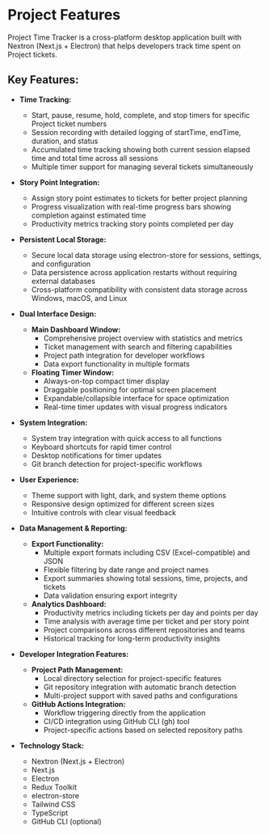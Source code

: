 # Project Features

Project Time Tracker is a cross-platform desktop application built with Nextron (Next.js + Electron) that helps developers track time spent on Project tickets.

## Key Features:

- **Time Tracking:**

  - Start, pause, resume, hold, complete, and stop timers for specific Project ticket numbers
  - Session recording with detailed logging of startTime, endTime, duration, and status
  - Accumulated time tracking showing both current session elapsed time and total time across all sessions
  - Multiple timer support for managing several tickets simultaneously

- **Story Point Integration:**

  - Assign story point estimates to tickets for better project planning
  - Progress visualization with real-time progress bars showing completion against estimated time
  - Productivity metrics tracking story points completed per day

- **Persistent Local Storage:**

  - Secure local data storage using electron-store for sessions, settings, and configuration
  - Data persistence across application restarts without requiring external databases
  - Cross-platform compatibility with consistent data storage across Windows, macOS, and Linux

- **Dual Interface Design:**

  - **Main Dashboard Window:**
    - Comprehensive project overview with statistics and metrics
    - Ticket management with search and filtering capabilities
    - Project path integration for developer workflows
    - Data export functionality in multiple formats
  - **Floating Timer Window:**
    - Always-on-top compact timer display
    - Draggable positioning for optimal screen placement
    - Expandable/collapsible interface for space optimization
    - Real-time timer updates with visual progress indicators

- **System Integration:**

  - System tray integration with quick access to all functions
  - Keyboard shortcuts for rapid timer control
  - Desktop notifications for timer updates
  - Git branch detection for project-specific workflows

- **User Experience:**

  - Theme support with light, dark, and system theme options
  - Responsive design optimized for different screen sizes
  - Intuitive controls with clear visual feedback

- **Data Management & Reporting:**

  - **Export Functionality:**
    - Multiple export formats including CSV (Excel-compatible) and JSON
    - Flexible filtering by date range and project names
    - Export summaries showing total sessions, time, projects, and tickets
    - Data validation ensuring export integrity
  - **Analytics Dashboard:**
    - Productivity metrics including tickets per day and points per day
    - Time analysis with average time per ticket and per story point
    - Project comparisons across different repositories and teams
    - Historical tracking for long-term productivity insights

- **Developer Integration Features:**

  - **Project Path Management:**
    - Local directory selection for project-specific features
    - Git repository integration with automatic branch detection
    - Multi-project support with saved paths and configurations
  - **GitHub Actions Integration:**
    - Workflow triggering directly from the application
    - CI/CD integration using GitHub CLI (gh) tool
    - Project-specific actions based on selected repository paths

- **Technology Stack:**
  - Nextron (Next.js + Electron)
  - Next.js
  - Electron
  - Redux Toolkit
  - electron-store
  - Tailwind CSS
  - TypeScript
  - GitHub CLI (optional)

